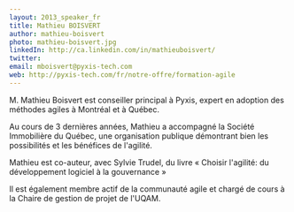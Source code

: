 ```yaml
---
layout: 2013_speaker_fr
title: Mathieu BOISVERT
author: mathieu-boisvert
photo: mathieu-boisvert.jpg
linkedIn: http://ca.linkedin.com/in/mathieuboisvert/
twitter: 
email: mboisvert@pyxis-tech.com
web: http://pyxis-tech.com/fr/notre-offre/formation-agile
---
```


M. Mathieu Boisvert est conseiller principal à Pyxis, expert en adoption des méthodes agiles à Montréal et à Québec.

Au cours de 3 dernières années, Mathieu a accompagné la Société Immobilière du Québec, une organisation publique démontrant bien les possibilités et les bénéfices de l'agilité.

Mathieu est co-auteur, avec Sylvie Trudel, du livre « Choisir l'agilité: du développement logiciel à la gouvernance »

Il est également membre actif de la communauté agile et chargé de cours à la Chaire de gestion de projet de l'UQAM.